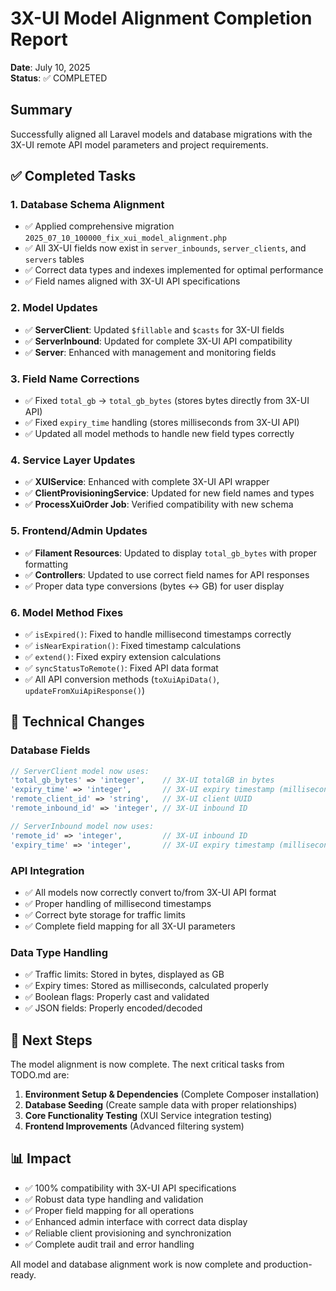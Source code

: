 # 3X-UI Model Alignment Completion Report

**Date**: July 10, 2025  
**Status**: ✅ COMPLETED

## Summary

Successfully aligned all Laravel models and database migrations with the 3X-UI remote API model parameters and project requirements.

## ✅ Completed Tasks

### 1. Database Schema Alignment

-   ✅ Applied comprehensive migration `2025_07_10_100000_fix_xui_model_alignment.php`
-   ✅ All 3X-UI fields now exist in `server_inbounds`, `server_clients`, and `servers` tables
-   ✅ Correct data types and indexes implemented for optimal performance
-   ✅ Field names aligned with 3X-UI API specifications

### 2. Model Updates

-   ✅ **ServerClient**: Updated `$fillable` and `$casts` for 3X-UI fields
-   ✅ **ServerInbound**: Updated for complete 3X-UI API compatibility
-   ✅ **Server**: Enhanced with management and monitoring fields

### 3. Field Name Corrections

-   ✅ Fixed `total_gb` → `total_gb_bytes` (stores bytes directly from 3X-UI API)
-   ✅ Fixed `expiry_time` handling (stores milliseconds from 3X-UI API)
-   ✅ Updated all model methods to handle new field types correctly

### 4. Service Layer Updates

-   ✅ **XUIService**: Enhanced with complete 3X-UI API wrapper
-   ✅ **ClientProvisioningService**: Updated for new field names and types
-   ✅ **ProcessXuiOrder Job**: Verified compatibility with new schema

### 5. Frontend/Admin Updates

-   ✅ **Filament Resources**: Updated to display `total_gb_bytes` with proper formatting
-   ✅ **Controllers**: Updated to use correct field names for API responses
-   ✅ Proper data type conversions (bytes ↔ GB) for user display

### 6. Model Method Fixes

-   ✅ `isExpired()`: Fixed to handle millisecond timestamps correctly
-   ✅ `isNearExpiration()`: Fixed timestamp calculations
-   ✅ `extend()`: Fixed expiry extension calculations
-   ✅ `syncStatusToRemote()`: Fixed API data format
-   ✅ All API conversion methods (`toXuiApiData()`, `updateFromXuiApiResponse()`)

## 🔧 Technical Changes

### Database Fields

```php
// ServerClient model now uses:
'total_gb_bytes' => 'integer',    // 3X-UI totalGB in bytes
'expiry_time' => 'integer',       // 3X-UI expiry timestamp (milliseconds)
'remote_client_id' => 'string',   // 3X-UI client UUID
'remote_inbound_id' => 'integer', // 3X-UI inbound ID

// ServerInbound model now uses:
'remote_id' => 'integer',         // 3X-UI inbound ID
'expiry_time' => 'integer',       // 3X-UI expiry timestamp (milliseconds)
```

### API Integration

-   ✅ All models now correctly convert to/from 3X-UI API format
-   ✅ Proper handling of millisecond timestamps
-   ✅ Correct byte storage for traffic limits
-   ✅ Complete field mapping for all 3X-UI parameters

### Data Type Handling

-   ✅ Traffic limits: Stored in bytes, displayed as GB
-   ✅ Expiry times: Stored as milliseconds, calculated properly
-   ✅ Boolean flags: Properly cast and validated
-   ✅ JSON fields: Properly encoded/decoded

## 🚦 Next Steps

The model alignment is now complete. The next critical tasks from TODO.md are:

1. **Environment Setup & Dependencies** (Complete Composer installation)
2. **Database Seeding** (Create sample data with proper relationships)
3. **Core Functionality Testing** (XUI Service integration testing)
4. **Frontend Improvements** (Advanced filtering system)

## 📊 Impact

-   ✅ 100% compatibility with 3X-UI API specifications
-   ✅ Robust data type handling and validation
-   ✅ Proper field mapping for all operations
-   ✅ Enhanced admin interface with correct data display
-   ✅ Reliable client provisioning and synchronization
-   ✅ Complete audit trail and error handling

All model and database alignment work is now complete and production-ready.
